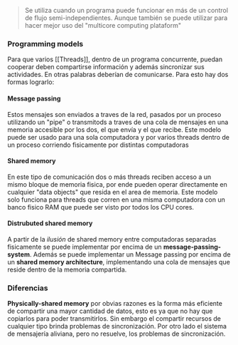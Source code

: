 >Se utiliza cuando un programa puede funcionar en más de un control de flujo semi-independientes. Aunque también se puede utilizar para hacer mejor uso del "multicore computing plataform" 

### Programming models
Para que varios [[Threads]], dentro de un programa concurrente, puedan cooperar deben compartirse información y además sincronizar sus actividades. En otras palabras deberían de comunicarse. Para esto hay dos formas lograrlo: 

#### Message passing 
Estos mensajes son enviados a traves de la red, pasados por un proceso utilizando un "pipe" o transmitods a traves de una cola de mensajes en una memoria accesible por los dos, el que envía y el que recibe. Este modelo puede ser usado para una sola computadora y por varios threads dentro de un proceso corriendo fisicamente por distintas computadoras

#### Shared memory
En este tipo de comunicación dos o más threads reciben acceso a un mismo bloque de memoria fisica, por ende pueden operar directamente en cualquier "data objects" que resida en el area de memoria.  Este modelo solo funciona para threads que corren en una misma computadora con un banco fisico RAM que puede ser visto por todos los CPU cores. 

#### Distrubuted shared memory
A partir de la *ilusión* de shared memory entre computadoras separadas fisicamente se puede implementar por encima de un **message-passing-system**. 
Además se puede implementar un Message passing por encima de un **shared memory architecture**, implementando una cola de mensajes que reside dentro de la memoria compartida.

### Diferencias
**Physically-shared memory** por obvias razones es la forma más eficiente de compartir una mayor cantidad de datos,  esto es ya que no hay que copiarlos para poder transmitirlos.  Sin embargo el compartir recursos de cualquier tipo brinda problemas de sincronización.  Por otro lado el sistema de mensajería aliviana, pero no resuelve, los problemas de sincronización. 

